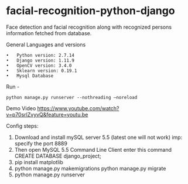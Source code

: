 # facial-recognition-python-django
Face detection and facial recognition along with recognized persons information fetched from database.

General Languages and versions

    •	Python version: 2.7.14
    •	Django version: 1.11.9
    •	OpenCV version: 3.4.0
    •	Sklearn version: 0.19.1
    •	Mysql Database

Run -

    python manage.py runserver --nothreading –noreload

Demo Video
https://www.youtube.com/watch?v=p70srlZvyvQ&feature=youtu.be

Config steps:
1. Download and install mySQL server 5.5 (latest one will not work)
    imp: specify the port 8889
2. Then open MySQL 5.5 Command Line Client
    enter this command
    CREATE DATABASE django_project;
3. pip install matplotlib
4. python manage.py makemigrations
   python manage.py migrate
5. python manage.py runserver